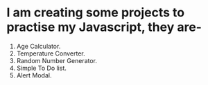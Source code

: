 # I am creating some projects to practise my Javascript, they are-
1. Age Calculator.
2. Temperature Converter.
3. Random Number Generator.
4. Simple To Do list.
5. Alert Modal.
